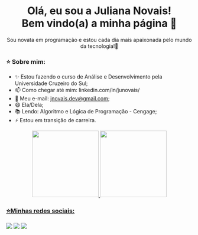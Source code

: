 <h1 align='center'>
  Olá, eu sou a Juliana Novais!
  <br/>
  Bem vindo(a) a minha página 💜
</h1>

<p align='center'>
 Sou novata em programação e estou cada dia mais apaixonada pelo mundo da tecnologia!🚀
</p>

### ⭐ Sobre mim:
- ✨ Estou fazendo o curso de Análise e Desenvolvimento pela Universidade Cruzeiro do Sul;
- 📫 Como chegar até mim: linkedin.com/in/junovais/
- 📧 Meu e-mail: jnovais.dev@gmail.com;
- 😄 Ela/Dela;
- 📚 Lendo: Algoritmo e Lógica de Programação - Cengage; 
- ⚡ Estou em transição de carreira.


<div align="center">
  <a href="https://github.com/JulianaNovaiss">
  <img height="180em" src="https://github-readme-stats.vercel.app/api?username=JulianaNovaiss&show_icons=true&theme=dracula&include_all_commits=true&count_private=true"/>
  <img height="180em" src="https://github-readme-stats.vercel.app/api/top-langs/?username=JulianaNovaiss&layout=compact&langs_count=7&theme=dracula"/>

</div>

### ⭐Minhas redes sociais:

<div> 
 <a href="https://discord.com/channels/@me" target="_blank"><img src="https://img.shields.io/badge/Discord-7289DA?style=for-the-badge&logo=discord&logoColor=white" target="_blank"></a> 
  <a href = "mailto:jnovais.dev@gmail.com"><img src="https://img.shields.io/badge/-Gmail-%23333?style=for-the-badge&logo=gmail&logoColor=white" target="_blank"></a>
  <a href="https://www.linkedin.com/in/junovais/" target="_blank"><img src="https://img.shields.io/badge/-LinkedIn-%230077B5?style=for-the-badge&logo=linkedin&logoColor=white" target="_blank"></a> 
</div>


